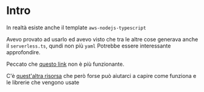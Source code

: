 # Intro

In realtà esiste anche il template `aws-nodejs-typescript`

Avevo provato ad usarlo ed avevo visto che tra le altre cose generava anche il `serverless.ts`, qundi non più `yaml`
Potrebbe essere interessante approfondire.

Peccato che [questo link](https://github.com/serverless/serverless/tree/master/lib/plugins/create/templates/aws-nodejs-typescript) non è più funzionante.

C'è [quest'altra risorsa](https://github.com/andrenbrandao/serverless-typescript-boilerplate) che però forse può aiutarci a capire come funziona e le librerie che vengono usate
